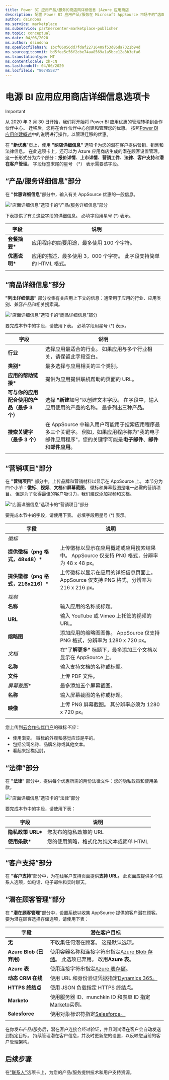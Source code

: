 ```yaml
---
title: Power BI 应用产品/服务的商店网详细信息 |Azure 应用商店
description: 配置 Power BI 应用产品/服务在 Microsoft AppSource 市场中的“店面详细信息”字段。
author: dsindona
ms.service: marketplace
ms.subservice: partnercenter-marketplace-publisher
ms.topic: conceptual
ms.date: 04/06/2020
ms.author: dsindona
ms.openlocfilehash: 1bcf06056dd7fdaf22716409f53d86da7321b94d
ms.sourcegitcommit: bd5fee5c56f2cbe74aa8569a1a5bce12a3b3efa6
ms.translationtype: MT
ms.contentlocale: zh-CN
ms.lasthandoff: 04/06/2020
ms.locfileid: "80745587"
---
```

# <a name="power-bi-app-storefront-details-tab"></a>电源 BI 应用应用商店详细信息选项卡

>[!Important]
>从 2020 年 3 月 30 日开始，我们将开始将 Power BI 应用优惠的管理转移到合作伙伴中心。 迁移后，您将在合作伙伴中心创建和管理您的优惠。 按照[Power BI 应用创建概述](https://aka.ms/AzureCreatePBIServiceApp)中的说明进行操作，以管理迁移的优惠。

在 **"新优惠**"页上，使用 **"网店详细信息"** 选项卡为您的潜在客户提供营销、销售和法律信息。 在此选项卡上，还可以为 Azure 应用商店生成的潜在顾客设置管理。 这一长形式分为六个部分：**报价详情**、**上市详情**、**营销工件**、**法律**、**客户支持**和**潜在客户管理**。  字段标签末尾的星号 （*） 表示需要该字段。


## <a name="offer-details-section"></a>“产品/服务详细信息”部分

在 **"优惠详细信息**"部分中，输入有关 AppSource 优惠的一般信息。

![“店面详细信息”选项卡的“产品/服务详细信息”部分](./media/offer-details-section.png)

下表提供了有关这些字段的详细信息。 必填字段用星号 (*) 表示。  

|   字段               |   说明                                                                           |
|-----------------------|-----------------------------------------------------------------------------------------|
| **套餐摘要\***     | 应用程序的简要用途，最多使用 100 个字符。                             |
| **优惠说明\*** | 应用的描述，最多使用 3，000 个字符。 此字段支持简单的 HTML 格式。 |
|   |    |


## <a name="listing-details-section"></a>“商品详细信息”部分

**"列出详细信息"** 部分收集有关应用上下文的信息：通常用于应用的行业、应用类别、兼容产品和相关搜索词。

![“店面详细信息”选项卡的“商品详细信息”部分](./media/listing-details-section.png)

要完成本节中的字段，请使用下表。  必填字段用星号 (*) 表示。
 
|   字段                                  |   说明                                                        |
| --------------                           | ---------------------                                                |
| **行业**                           | 选择应用最适合的行业。 如果应用与多个行业相关，请保留此字段空白。      |
| **类别\***                           | 最多选择与应用相关的三个类别。     |
| **应用的帮助链接\***               | 提供为应用提供联机帮助的页面的 URL。           |
| **可与你的应用配合使用的产品（最多 3 个）** | 选择 **"新建**加号"以创建文本字段。 在字段中，输入应用使用的产品的名称。 最多列出三种产品。       |
| **搜索关键字（最多 3 个）**              | 在 AppSource 中输入用户可能用于搜索应用程序最多三个关键字。 例如，如果应用程序称为"我的电子邮件应用程序"，您的关键字可能是**电子邮件**、**邮件**和**邮件应用**。 |
|  |  |


## <a name="marketing-artifacts-section"></a>“营销项目”部分

在 **"营销项目"** 部分中，上传品牌和营销材料以显示在 AppSource 上。  本节分为四个小节：**徽标**、**视频**、**文档**和**屏幕截图**。 徽标和屏幕截图是唯一必需的营销项目。 但是为了获得最佳的客户吸引力，我们建议添加视频和文档。

![“店面详细信息”选项卡的“营销项目”部分](./media/marketing-artifacts-section.png)

要完成本节中的字段，请使用下表。 必填字段用星号 (*) 表示。
 
|    字段                             |    说明                                                    |
|   -----------                        |    -------------                                                  |
| *徽标*                              |                                                                   |
| **提供徽标（png 格式，48x48）\***   | 上传徽标以显示在应用概述或应用搜索结果中。 AppSource 仅支持 PNG 格式，分辨率为 48 x 48 px。  |
| **提供徽标（png 格式，216x216）\*** | 上传徽标以显示在应用的详细信息页面上。  AppSource 仅支持 PNG 格式，分辨率为 216 x 216 px。  |
| *视频*                             |                                                                   |
| **名称**                             | 输入应用的名称或标题。                                          |
| **URL**                              | 输入 YouTube 或 Vimeo 上托管的视频的 URL。                              |
| **缩略图**                        | 添加应用的缩略图图像。  AppSource 仅支持 PNG 格式，分辨率为 1280 x 720 px。   |
| *文档*                          | 在"**了解更多"** 标题下，最多添加三个文档以显示在 AppSource 上。  |
| **名称**                             | 输入支持文档的名称或标题。                              |
| **文件**                             | 上传 PDF 文件。                             |
| *屏幕截图\**                      | 最多添加五个屏幕截图。                        |
| **名称**                             | 输入屏幕截图的名称或标题。                                       |
| **映像**                            | 上传 PNG 屏幕截图。 其分辨率必须为 1280 x 720 px。  | 
|   |   |

您上传到[云合作伙伴门户](https://cloudpartner.azure.com)的徽标*不应*：

- 使用渐变。 徽标的外观和感觉应该是平的。
- 包括公司名称、品牌名称或其他文本。 
- 看起来捉襟见肘。

## <a name="legal-section"></a>“法律”部分

在 **"法律"** 部分中，提供每个优惠所需的两份法律文件：您的隐私政策和使用条款。

![“店面详细信息”选项卡的“法律”部分](./media/legal-section.png)

要完成本节中的字段，请使用下表：

|   字段                |   说明                           |
|------------------------|--------------------------------------   |
| **隐私政策 URL\*** | 您发布的隐私政策的 URL       |
| **使用条款\***       | 您的使用策略，格式化为纯文本或简单 HTML     |
|  |  |


## <a name="customer-support-section"></a>“客户支持”部分

在 **"客户支持**"部分中，为在线客户支持页面提供**支持 URL。**  此页面应提供多个联系人选项，如电话、电子邮件和实时聊天。 


## <a name="lead-management-section"></a>“潜在顾客管理”部分

在 **"潜在顾客管理**"部分中，设置系统以收集 AppSource 提供的客户潜在顾客。 要为潜在顾客选择存储选项，请使用下表：

|    字段               |   潜在客户目标                               |
|------------------------|--------------------------------------            |
|  **无**              | 不收集任何潜在顾客。 这是默认选项。  |
| **Azure Blob (已弃用)** | 使用容器名称和连接字符串指定[Azure Blob 存储](https://docs.microsoft.com/azure/storage/blobs/storage-blobs-overview)。  此选项已弃用。 改用**Azure 表**。  |
| **Azure 表**        | 使用连接字符串指定[Azure 表存储](https://docs.microsoft.com/azure/cosmos-db/table-storage-overview)。  |
| **动态 CRM 在线** | 使用 URL 和身份验证凭据指定[Dynamics 365。](https://dynamics.microsoft.com/) |
| **HTTPS 终结点**     | 使用 JSON 负载指定 HTTPS 终结点。   |
| **Marketo**            | 使用服务器 ID、munchkin ID 和表单 ID 指定[Marketo](https://www.marketo.com/)实例。   |
| **Salesforce**         | 使用对象标识符指定[Salesforce。](https://www.salesforce.com/) |
|  |  |

在你发布产品/服务后，潜在客户连接会经过验证，并且测试潜在客户会自动发送到指定目标。 持续管理潜在客户信息，并及时更新您的设置，以反映您当前的客户管理架构。


## <a name="next-steps"></a>后续步骤

在["联系人"](./cpp-contacts-tab.md)选项卡上，为您的产品/服务提供技术和用户支持资源。
